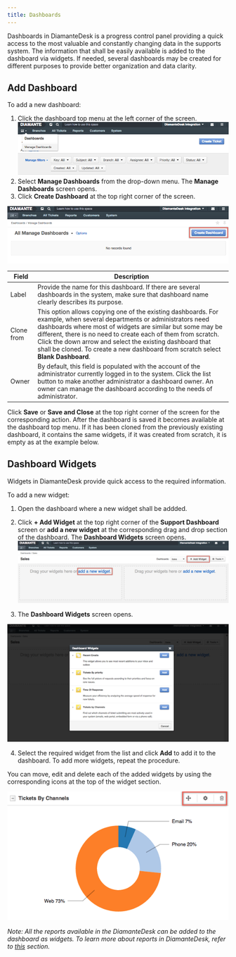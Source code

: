 ```yaml
---
title: Dashboards
---
```


Dashboards in DiamanteDesk is a progress control panel providing a quick access to the most valuable and constantly changing data in the supports system. The information that shall be easily available is added to the dashboard via widgets. If needed, several dashboards may be created for different purposes to provide better organization and data clarity.

## Add Dashboard

To add a new dashboard:

1. Click the dashboard top menu at the left corner of the screen.
![Dashboard](img/dashboard_menu_new.png)
2. Select **Manage Dashboards** from the drop-down menu. The **Manage Dashboards** screen opens.
3. Click **Create Dashboard** at the top right corner of the screen.

![Dashboard](img/create_dashboard.png)

Field | Description
------------- | -------------
Label  | Provide the name for this dashboard. If there are several dashboards in the system, make sure that dashboard name clearly describes its purpose.
Clone from  | This option allows copying one of the existing dashboards. For example, when several departments or administrators need dashboards where most of widgets are similar but some may be different, there is no need to create each of them from scratch. Click the down arrow and select the existing dashboard that shall be cloned. To create a new dashboard from scratch select **Blank Dashboard**. 
Owner | By default, this field is populated with the account of the administrator currently logged in to the system. Click the list button to make another administrator a dashboard owner. An owner can manage the dashboard according to the needs of administrator. 

Click **Save** or **Save and Close** at the top right corner of the screen for the corresponding action. After the dashboard is saved it becomes available at the dashboard top menu. If it has been cloned from the previously existing dashboard, it contains the same widgets, if it was created from scratch, it is empty as at the example below.  


## Dashboard Widgets

Widgets in DiamanteDesk provide quick access to the required information. 

To add a new widget:

1. Open the dashboard where a new widget shall be addded.
2. Click **+ Add Widget** at the top right corner of the **Support Dashboard** screen or **add a new widget** at the corresponding drag and drop section of the dashboard. The **Dashboard Widgets** screen opens.
![Reports](img/widgets_add.png)

3. The **Dashboard Widgets** screen opens.

![Reports](img/dashboard_widgets.png)

4. Select the required widget from the list and click **Add** to add it to the dashboard. To add more widgets, repeat the procedure.

You can move, edit and delete each of the added widgets by using the corresponding icons at the top of the widget section.

![Reports](img/move_edit_delete.png)

_Note: All the reports available in the DiamanteDesk can be added to the dashboard as widgets. To learn more about reports in DiamanteDesk, refer to [this](reports.html) section._